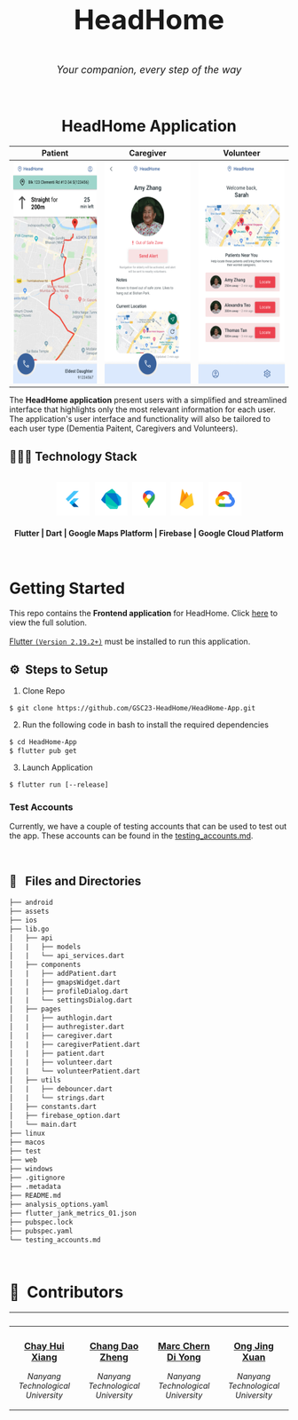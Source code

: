 <div align="center">
    <div >
        <img width="200px" src="https://firebasestorage.googleapis.com/v0/b/gsc23-12e94.appspot.com/o/members%2Fheadhome_square.png?alt=media&token=96a55b42-7c9f-4e68-b41f-d986efe79c01" alt=""/>
    </div>
    <div >
            <p style="font-size:50px;"><b>HeadHome</b></p>
            <p style="font-size:18px"><i>Your companion, every step of the way</i></p>
    </div>      
</div>
<br>

<h1 align="center">HeadHome Application</h1>
<div align="center">

| Patient | Caregiver | Volunteer |
|:---------:|:-----------:|:-----------:|
|<img height="400" src="./assets/elderly page - navigation idle.png">|<img height="400" src="./assets/caregiver - patient info.png">|<img height="400" src="./assets/volunteer.png">|

</div>
The <b>HeadHome application</b> present users with a simplified and streamlined interface that highlights only the most relevant information for each user. The application's user interface and functionality will also be tailored to each user type (Dementia Paitent, Caregivers and Volunteers). 
<br>
<h2>👨🏻‍💻 Technology Stack</h2>
<br />
<div align="center">
    <kbd>
        <img height="60" src="./assets/icon/Flutter.png"/>
    </kbd>
    <kbd>
        <img height="60" src="./assets/icon/Dart.png"/>
    </kbd>
    <kbd>
        <img height="60" src="./assets/icon/Maps.png"/>
    </kbd>
    <kbd>
        <img height="60" src="./assets/icon/Firebase.png"/>
    </kbd>
    <kbd>
        <img height="60" src="./assets/icon/GCP.png"/>
    </kbd>	
    <h4>Flutter | Dart | Google Maps Platform | Firebase | Google Cloud Platform</h4>
</div>

<br>

# Getting Started
This repo contains the <b>Frontend application</b> for HeadHome. Click [here](https://github.com/GSC23-HeadHome/HeadHome) to view the full solution.
<br><br>
[Flutter `(Version 2.19.2+)`](https://docs.flutter.dev/get-started/install) must be installed to run this application.

## ⚙️ &nbsp;Steps to Setup
1. Clone Repo
```
$ git clone https://github.com/GSC23-HeadHome/HeadHome-App.git
```
2. Run the following code in bash to install the required dependencies
```
$ cd HeadHome-App
$ flutter pub get
```
3. Launch Application
```
$ flutter run [--release]
```

### Test Accounts 
Currently, we have a couple of testing accounts that can be used to test out the app. These accounts can be found in the [testing_accounts.md](testing_accounts.md).


<br>

## 🔑 &nbsp; Files and Directories

```tree
├── android
├── assets
├── ios
├── lib.go
│   ├── api
│   |   ├── models
│   |   └── api_services.dart
│   ├── components
│   |   ├── addPatient.dart
│   |   ├── gmapsWidget.dart
│   |   ├── profileDialog.dart
│   |   └── settingsDialog.dart
│   ├── pages
│   |   ├── authlogin.dart
│   |   ├── authregister.dart
│   |   ├── caregiver.dart
│   |   ├── caregiverPatient.dart
│   |   ├── patient.dart
│   |   ├── volunteer.dart
│   |   └── volunteerPatient.dart
│   ├── utils
│   |   ├── debouncer.dart
│   |   └── strings.dart
│   ├── constants.dart
│   ├── firebase_option.dart
│   └── main.dart
├── linux
├── macos
├── test
├── web
├── windows
├── .gitignore
├── .metadata
├── README.md
├── analysis_options.yaml
├── flutter_jank_metrics_01.json
├── pubspec.lock
├── pubspec.yaml
└── testing_accounts.md
```

<br>

# 👥 &nbsp;Contributors

|<a href="https://www.linkedin.com/in/hui-xiang/"><img width="180px" src="https://firebasestorage.googleapis.com/v0/b/gsc23-12e94.appspot.com/o/members%2Fhuixiang.jpeg?alt=media&token=96a55b42-7c9f-4e68-b41f-d986efe79c01" alt=""/></a>|<a href="https://www.linkedin.com/in/dao-zheng-chang/"><img width="180px" src="https://firebasestorage.googleapis.com/v0/b/gsc23-12e94.appspot.com/o/members%2Fdaozheng.jpeg?alt=media&token=96a55b42-7c9f-4e68-b41f-d986efe79c01" alt=""/></a>|<a href="https://www.linkedin.com/in/marc-chern/"><img width="180px" src="https://firebasestorage.googleapis.com/v0/b/gsc23-12e94.appspot.com/o/members%2Fmarc.jpeg?alt=media&token=96a55b42-7c9f-4e68-b41f-d986efe79c01" alt=""/></a>|<a href="https://www.linkedin.com/in/jing-xuan-ong-8b59b3201/"><img width="180px" src="https://firebasestorage.googleapis.com/v0/b/gsc23-12e94.appspot.com/o/members%2Fjingxuan.jpeg?alt=media&token=96a55b42-7c9f-4e68-b41f-d986efe79c01" alt=""/>
|--------------------------|--------------------------|--------------------------|--------------------------|
|<div align="center"> <h3><b><a href="https://github.com/chayhuixiang">Chay Hui Xiang</b></h3></a><p><i>Nanyang Technological University</i></p></div>|<div align="center"><h3><b><a href="https://github.com/changdaozheng/">Chang Dao Zheng</b></h3></a><p><i>Nanyang Technological University</i></p></div>|<div align="center"><h3><b><a href="https://github.com/Trigon25">Marc Chern Di Yong</b></h3></a><p><i>Nanyang Technological University</i></p></div>|<div align="center"><h3><b><a href="https://github.com/ongjx16">Ong Jing Xuan</b></h3></a><p><i>Nanyang Technological University</i></p></div>|